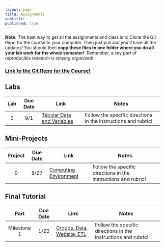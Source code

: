 ```yaml
---
layout: page
title: Assignments
subtitle:
published: true
---
```


**Note:** The best way to get all the assignments and class is to Clone the Git Repo for the course to your computer.  Then just pull and you'll have all the updates!  You should then **copy these files to one folder where you do all your lab work for the whole semester!**.  Remember, a key part of reproducible research is *staying organized!*

### [Link to the Git Repo for the Course!](https://github.com/nmattei/cmps3160)

## Labs

| Lab     | Due Date | Link | Notes |
|:-------:|:--------:|----  |-----  |
| 0 | 9/1 | [Tabular Data and Variables](https://github.com/nmattei/cmps3160/tree/master/_labs/Lab01) | Follow the specific directions in the instructions and rubric! |


## Mini-Projects

| Project | Due Date | Link | Notes |
|:-------:|:--------:|----|-----|
| 0 | 8/27 | [Computing Environment](https://github.com/nmattei/cmps3160/tree/master/_projects/project0) | Follow the specific directions in the instructions and rubric! |

## Final Tutorial

| Part    | Due Date | Link | Notes |
|:-------:|:--------:|----  |----- |
| Milestone 1 | 1/23 | [Groups, Data, Website, ETL](/_projects/FinalTutorial.md) | Follow the specific directions in the instructions and rubric! |